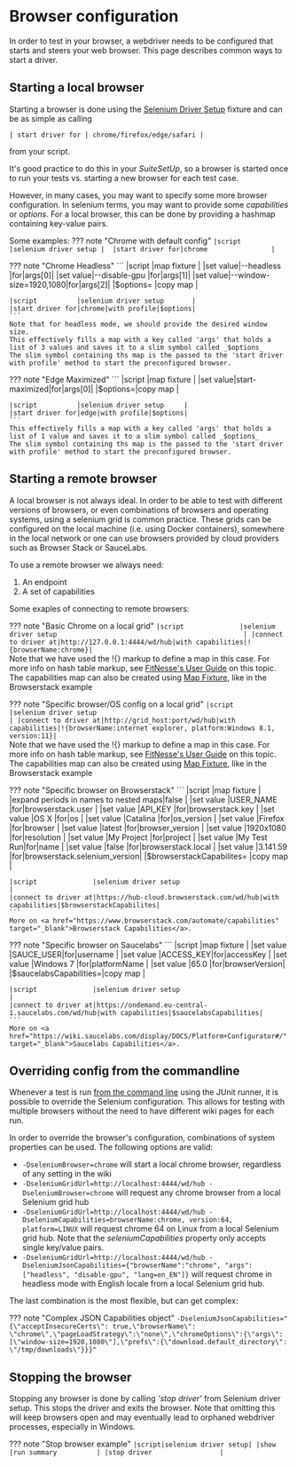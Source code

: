 # Browser configuration

In order to test in your browser, a webdriver needs to be configured that starts and steers your web browser. This page describes
common ways to start a driver.

## Starting a local browser

Starting a browser is done using the [Selenium Driver Setup](/fixtures/hsac-fixtures/selenium-driver-setup/) fixture and 
can be as simple as calling 

`| start driver for | chrome/firefox/edge/safari |` 

from your script.

It's good practice to do this in your _SuiteSetUp_, so a browser is started once to run your tests vs. starting a new browser for each
test case.

However, in many cases, you may want to specify some more browser configuration. In selenium terms, you may want to provide
some _capabilities_ or _options_. For a local browser, this can be done by providing a hashmap containing key-value pairs.

Some examples:
??? note "Chrome with default config"
    ```
    |script          |selenium driver setup | 
    |start driver for|chrome                |
    ```      

??? note "Chrome Headless"
    ```
    |script   |map fixture                        |
    |set value|--headless             |for|args[0]|
    |set value|--disable-gpu          |for|args[1]|
    |set value|--window-size=1920,1080|for|args[2]|
    |$options= |copy map                          |
    
    |script          |selenium driver setup       |
    |start driver for|chrome|with profile|$options|
    ```  
    Note that for headless mode, we should provide the desired window size.
    This effectively fills a map with a key called 'args' that holds a list of 3 values and saves it to a slim symbol called _$options_
    The slim symbol containing ths map is the passed to the 'start driver with profile' method to start the preconfigured browser.
    
??? note "Edge Maximized"
    ```
    |script   |map fixture                |
    |set value|start-maximized|for|args[0]|
    |$options=|copy map                   |
    
    |script          |selenium driver setup     |
    |start driver for|edge|with profile|$options|
    ```  
    This effectively fills a map with a key called 'args' that holds a list of 1 value and saves it to a slim symbol called _$options_
    The slim symbol containing ths map is the passed to the 'start driver with profile' method to start the preconfigured browser.  
    
## Starting a remote browser

A local browser is not always ideal. In order to be able to test with different versions of browsers, or even combinations 
of browsers and operating systems, using a selenium grid is common practice. These grids can be configured on the local machine (i.e. using
Docker containers), somewhere in the local network or one can use browsers provided by cloud providers such as Browser Stack or SauceLabs.

To use a remote browser we always need:
1. An endpoint
2. A set of capabilities

Some exaples of connecting to remote browsers:

??? note "Basic Chrome on a local grid"
    ```
    |script              |selenium driver setup                                               |
    |connect to driver at|http://127.0.0.1:4444/wd/hub|with capabilities|!{browserName:chrome}|
    ```  
    Note that we have used the !{} markup to define a map in this case. 
    For more info on hash table markup, see <a href="http://docs.fitnesse.org/FitNesse.FullReferenceGuide.UserGuide.FitNesseWiki.MarkupLanguageReference.MarkupHashTable" target="_blank">FitNesse's User Guide</a>
    on this topic. The capabilities map can also be created using [Map Fixture](/fixtures/hsac-fixtures/map-fixture/), like in the Browserstack example
        

??? note "Specific browser/OS config on a local grid"
    ```
    |script              |selenium driver setup                                                                                            |
    |connect to driver at|http://grid_host:port/wd/hub|with capabilities|!{browserName:internet explorer, platform:Windows 8.1, version:11}|
    ```  
    Note that we have used the !{} markup to define a map in this case. 
    For more info on hash table markup, see <a href="http://docs.fitnesse.org/FitNesse.FullReferenceGuide.UserGuide.FitNesseWiki.MarkupLanguageReference.MarkupHashTable" target="_blank">FitNesse's User Guide</a>
    on this topic. The capabilities map can also be created using [Map Fixture](/fixtures/hsac-fixtures/map-fixture/), like in the Browserstack example
        
    
??? note "Specific browser on Browserstack"
    ```
    |script                                |map fixture                                  |
    |expand periods in names to nested maps|false                                        |
    |set value                             |USER_NAME  |for|browserstack.user            |
    |set value                             |API_KEY    |for|browserstack.key             |
    |set value                             |OS X       |for|os                           |
    |set value                             |Catalina   |for|os_version                   |
    |set value                             |Firefox    |for|browser                      |
    |set value                             |latest     |for|browser_version              |
    |set value                             |1920x1080  |for|resolution                   |
    |set value                             |My Project |for|project                      |
    |set value                             |My Test Run|for|name                         |
    |set value                             |false      |for|browserstack.local           |
    |set value                             |3.141.59   |for|browserstack.selenium_version|
    |$browserstackCapabilites=             |copy map                                     |
    
    |script              |selenium driver setup                                                               |
    |connect to driver at|https://hub-cloud.browserstack.com/wd/hub|with capabilities|$browserstackCapabilites|
    ```  
    More on <a href="https://www.browserstack.com/automate/capabilities" target="_blank">Browserstack Capabilities</a>.


??? note "Specific browser on Saucelabs"
    ```
    |script                 |map fixture                  |
    |set value              |SAUCE_USER|for|username      |
    |set value              |ACCESS_KEY|for|accessKey     |
    |set value              |Windows 7 |for|platformName  |
    |set value              |65.0      |for|browserVersion|
    |$saucelabsCapabilities=|copy map                     |
    
    |script              |selenium driver setup                                                                      |
    |connect to driver at|https://ondemand.eu-central-1.saucelabs.com/wd/hub|with capabilities|$saucelabsCapabilities|
    ```  
    More on <a href="https://wiki.saucelabs.com/display/DOCS/Platform+Configurator#/" target="_blank">Saucelabs Capabilities</a>.


## Overriding config from the commandline

Whenever a test is run [from the command line](/TODO:LINK_HERE) using the JUnit runner, it is possible to override the Selenium
configuration. This allows for testing with multiple browsers without the need to have different wiki pages for each run.

In order to override the browser's configuration, combinations of system properties can be used. The following options are valid:

 - `-DseleniumBrowser=chrome`  will start a local chrome browser, regardless of any setting in the wiki
 - `-DseleniumGridUrl=http://localhost:4444/wd/hub -DseleniumBrowser=chrome`  will request any chrome browser from a local Selenium grid hub
 - `-DseleniumGridUrl=http://localhost:4444/wd/hub -DseleniumCapabilities=browserName:chrome, version:64, platform=LINUX`  will request chrome 64 on Linux from a local Selenium grid hub.
 Note that the _seleniumCapabilities_ property only accepts single key/value pairs.
 - `-DseleniumGridUrl=http://localhost:4444/wd/hub -DseleniumJsonCapabilities={"browserName":"chrome", "args":["headless", "disable-gpu", "lang=en_EN"]}`  will request chrome in headless mode with English locale from a local Selenium grid hub.
 
The last combination is the most flexible, but can get complex:

??? note "Complex JSON Capabilities object"
    ```
    -DseleniumJsonCapabilities="{\"acceptInsecureCerts\": true,\"browserName\": \"chrome\",\"pageLoadStrategy\":\"none\",\"chromeOptions\":{\"args\":[\"window-size=1920,1080\"],\"prefs\":{\"download.default_directory\": \"/tmp/downloads\"}}}" 
    ```
    
## Stopping the browser

Stopping any browser is done by calling _'stop driver'_ from Selenium driver setup. This stops the driver and exits the browser.
Note that omitting this will keep browsers open and may eventually lead to orphaned webdriver processes, especially in Windows.

??? note "Stop browser example"
    ```
    |script|selenium driver setup|
    |show  |run summary          |
    |stop driver                 |
    ``` 

